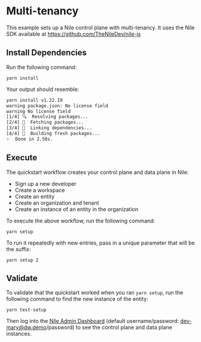 # Multi-tenancy

This example sets up a Nile control plane with multi-tenancy.
It uses the Nile SDK available at https://github.com/TheNileDev/nile-js

## Install Dependencies

Run the following command:

```
yarn install
```

Your output should resemble:

```bash
yarn install v1.22.19
warning package.json: No license field
warning No license field
[1/4] 🔍  Resolving packages...
[2/4] 🚚  Fetching packages...
[3/4] 🔗  Linking dependencies...
[4/4] 🔨  Building fresh packages...
✨  Done in 2.58s.
```

## Execute

The quickstart workflow creates your control plane and data plane in Nile:

- Sign up a new developer
- Create a workspace
- Create an entity
- Create an organization and tenant
- Create an instance of an entity in the organization

To execute the above workflow, run the following command:

```
yarn setup
```

To run it repeatedly with new entries, pass in a unique parameter that will be the suffix:

```
yarn setup 2
```

## Validate

To validate that the quickstart worked when you ran `yarn setup`, run the following command to find the new instance of the entity:

```
yarn test-setup
```

Then log into the [Nile Admin Dashboard](https://nad.thenile.dev/) (default username/password: dev-mary@dw.demo/password) to see the control plane and data plane instances. 

